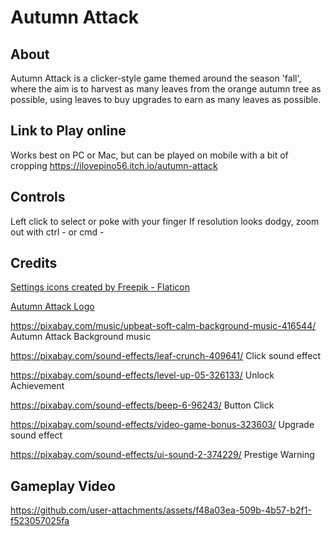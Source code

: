 # Autumn Attack

## About
Autumn Attack is a clicker-style game themed around the season 'fall', where the aim is to harvest as many leaves from the orange autumn tree as possible, using leaves to buy upgrades to earn as many leaves as possible.

## Link to Play online
Works best on PC or Mac, but can be played on mobile with a bit of cropping
https://ilovepino56.itch.io/autumn-attack

## Controls
Left click to select or poke with your finger
If resolution looks dodgy, zoom out with ctrl - or cmd -

## Credits
<a href="https://www.flaticon.com/free-icons/settings" title="settings icons">Settings icons created by Freepik - Flaticon</a> 

<a href="https://www.textstudio.com/">Autumn Attack Logo</a>

https://pixabay.com/music/upbeat-soft-calm-background-music-416544/ Autumn Attack Background music

https://pixabay.com/sound-effects/leaf-crunch-409641/ Click sound effect

https://pixabay.com/sound-effects/level-up-05-326133/ Unlock Achievement

https://pixabay.com/sound-effects/beep-6-96243/ Button Click

https://pixabay.com/sound-effects/video-game-bonus-323603/ Upgrade sound effect

https://pixabay.com/sound-effects/ui-sound-2-374229/ Prestige Warning

## Gameplay Video
https://github.com/user-attachments/assets/f48a03ea-509b-4b57-b2f1-f523057025fa
